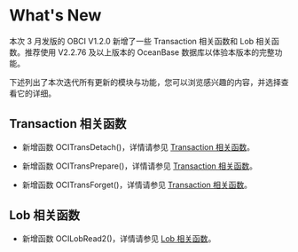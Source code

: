 What's New 
===============================

本次 3 月发版的 OBCI V1.2.0 新增了一些 Transaction 相关函数和 Lob 相关函数。推荐使用 V2.2.76 及以上版本的 OceanBase 数据库以体验本版本的完整功能。

下述列出了本次迭代所有更新的模块与功能，您可以浏览感兴趣的内容，并选择查看它的详细。

Transaction 相关函数 
-------------------------------------

* 新增函数 OCITransDetach()，详情请参见 [Transaction 相关函数](/zh-CN/5.reference-function/6.transaction-functions.md)。

  

* 新增函数 OCITransPrepare()，详情请参见 [Transaction 相关函数](/zh-CN/5.reference-function/6.transaction-functions.md)。

  

* 新增函数 OCITransForget()，详情请参见 [Transaction 相关函数](/zh-CN/5.reference-function/6.transaction-functions.md)。

  




Lob 相关函数 
-----------------------------

* 新增函数 OCILobRead2()，详情请参见 [Lob 相关函数](/zh-CN/5.reference-function/5.lob-functions.md)。

  



